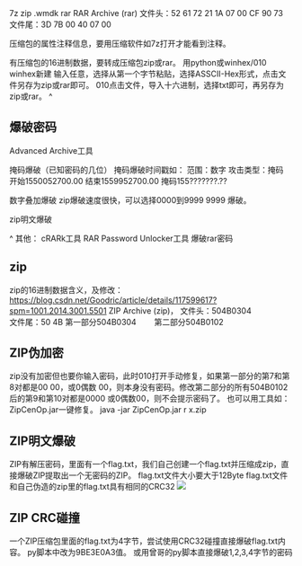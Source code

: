 7z
zip
.wmdk
rar
RAR Archive (rar)
文件头：52 61 72 21 1A 07 00 CF 90 73
文件尾：3D 7B 00 40 07 00


压缩包的属性注释信息，要用压缩软件如7z打开才能看到注释。

有压缩包的16进制数据，要转成压缩包zip或rar。
用python或winhex/010
winhex新建 输入任意，选择从第一个字节粘贴，选择ASSCII-Hex形式，点击文件另存为zip或rar即可。
010点击文件，导入十六进制，选择txt即可，再另存为zip或rar。
^
## **爆破密码**
Advanced Archive工具

掩码爆破（已知密码的几位）
掩码爆破时间戳如：
范围：数字
攻击类型：掩码
开始1550052700.00
结束1559952700.00
掩码155???????.??

数字叠加爆破
zip爆破速度很快，可以选择0000到9999 9999 爆破。

zip明文爆破


^
其他：
cRARk工具
RAR Password Unlocker工具
爆破rar密码


## **zip**
zip的16进制数据含义，及修改：
<https://blog.csdn.net/Goodric/article/details/117599617?spm=1001.2014.3001.5501>
ZIP Archive (zip)，
文件头：504B0304　　　　　　　　　　　　　　　　　　　　　　
文件尾：50 4B
第一部分504B0304　　
第二部分504B0102

## **ZIP伪加密**
zip没有加密但也要你输入密码，此时010打开手动修复，如果第一部分的第7和第8对都是00 00，或0偶数 00，则本身没有密码。修改第二部分的所有504B0102后的第9和第10对都是0000 或0偶数00，则不会提示密码了。
也可以用工具如：ZipCenOp.jar一键修复。
java -jar ZipCenOp.jar r  x.zip


## **ZIP明文爆破**
ZIP有解压密码，里面有一个flag.txt，我们自己创建一个flag.txt并压缩成zip，直接爆破ZIP提取出一个无密码的ZIP。
flag.txt文件大小要大于12Byte
flag.txt文件和自己伪造的zip里的flag.txt具有相同的CRC32
![](.topwrite/assets/.jpg)


## **ZIP CRC碰撞**
一个ZIP压缩包里面的flag.txt为4字节，尝试使用CRC32碰撞直接爆破flag.txt内容。
py脚本中改为9BE3E0A3值。
或用曾哥的py脚本直接爆破1,2,3,4字节的密码
